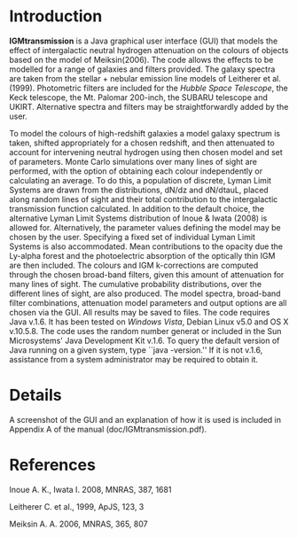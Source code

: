 # Introduction #

**IGMtransmission** is a Java graphical user interface (GUI) that models the effect of intergalactic neutral hydrogen attenuation on the colours of objects based on the model of Meiksin(2006). The code allows the effects to be modelled for a range of galaxies and filters provided. The galaxy spectra are taken from the stellar + nebular emission line models of Leitherer et al. (1999). Photometric filters are included for the _Hubble_ _Space_ _Telescope_, the Keck telescope, the Mt. Palomar 200-inch, the SUBARU telescope and UKIRT. Alternative spectra and filters may be straightforwardly added by the user.

To model the colours of high-redshift galaxies a model galaxy spectrum is taken, shifted appropriately for a chosen redshift, and then attenuated to account for intervening neutral hydrogen using then chosen model and set of parameters. Monte Carlo simulations over many lines of sight are performed, with the option of obtaining each colour independently or calculating an average. To do this, a population of discrete, Lyman Limit Systems are drawn from the distributions, dN/dz and dN/dtauL, placed along random lines of sight and their total contribution to the intergalactic transmission function calculated. In addition to the default choice, the alternative Lyman Limit Systems distribution of Inoue & Iwata (2008) is allowed for. Alternatively, the parameter values defining the model may be chosen by the user. Specifying a fixed set of individual Lyman Limit Systems is also accommodated. Mean contributions to the opacity due the Ly-alpha forest and the photoelectric absorption of the optically thin IGM are then included. The colours and IGM k-corrections are computed through the chosen broad-band filters, given this amount of attenuation for many lines of sight. The cumulative probability distributions, over the different lines of sight, are also produced. The model spectra, broad-band filter combinations, attenuation model parameters and output options are all chosen via the GUI. All results may be saved to files. The code requires Java v.1.6. It has been tested on _Windows_ _Vista_, Debian Linux v5.0 and OS X v.10.5.8. The code uses the random number generat or included in the Sun Microsystems' Java Development Kit v.1.6. To query the default version of Java running on a given system, type ``java -version.'' If it is not v.1.6, assistance from a system administrator may be required to obtain it.

# Details #

A screenshot of the GUI and an explanation of how it is used is included in Appendix A of the manual (doc/IGMtransmission.pdf).

# References #

Inoue A. K., Iwata I. 2008, MNRAS, 387, 1681

Leitherer C. et al., 1999, ApJS, 123, 3

Meiksin A. A. 2006, MNRAS, 365, 807